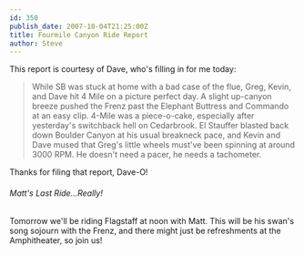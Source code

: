 ```yaml
---
id: 350
publish_date: 2007-10-04T21:25:00Z
title: Fourmile Canyon Ride Report
author: Steve
---
```

This report is courtesy of Dave, who's filling in for me today:

> While SB was stuck at home with a bad case of the flue, Greg, Kevin, and Dave hit 4 Mile on a picture perfect day. A slight up-canyon breeze pushed the Frenz past the Elephant Buttress and Commando at an easy clip. 4-Mile was a piece-o-cake, especially after yesterday's switchback hell on Cedarbrook. El Stauffer blasted back down Boulder Canyon at his usual breakneck pace, and Kevin and Dave mused that Greg's little wheels must've been spinning at around 3000 RPM. He doesn't need a pacer, he needs a tachometer.

Thanks for filing that report, Dave-O!

###### Matt's Last Ride...Really!

Tomorrow we'll be riding Flagstaff at noon with Matt. This will be his swan's song sojourn with the Frenz, and there might just be refreshments at the Amphitheater, so join us!